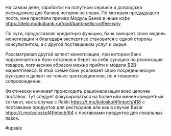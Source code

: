 
На самом деле, заработок на попутном сервисе и допродажа расходников для банков история не новая. По мотивам предыдущего поста, мне прислали пример Модуль Банка в нише кофе https://delo.modulbank.ru/food/bank-sells-coffee-why

По сути, предоставляя кредитную функцию, банк смещает свою модель монетизации и благодаря экспертизе становится с одной стороны консультантом, а с другой поставщиком услуг и сырья.

Рассматривая другой аспект монетизации, при котором банк подключается к базе остатков и берет на себя функцию по реализации товаров, логическим образом можно прийти к модели B2B-маркетплейса. В этой схеме банк усиливает свою посредническую функцию и делает не только транзакционное, но и товарное сопровождение.

Фактически начинает происходить рационализация всех цепочек поставок. Тут следует фокусироваться на более или менее конкретный сегмент, как в случае с Rekki https://t.me/koloskof4fintech/418 с поставками продуктов для ресторанов или как в случае Bazar https://t.me/koloskof4fintech/64 c поставками продуктов для локальных лавок.

#upsale